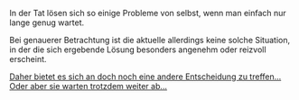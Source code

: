 In der Tat lösen sich so einige Probleme von selbst, wenn man einfach nur lange genug wartet.

Bei genauerer Betrachtung ist die aktuelle allerdings keine solche Situation, in der die sich 
ergebende Lösung besonders angenehm oder reizvoll erscheint. 

[Daher bietet es sich an doch noch eine andere Entscheidung zu treffen...](../ruderboot.md)
[Oder aber sie warten trotzdem weiter ab...](weiterwarten/weiterwarten.md)